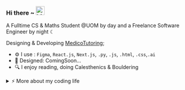 ### Hi there ~ <img src="https://user-images.githubusercontent.com/1303154/88677602-1635ba80-d120-11ea-84d8-d263ba5fc3c0.gif" width="24px" alt="hi">

A Fulltime CS & Maths Student @UOM by day and a Freelance Software Engineer by night ☾

Designing & Developing [MedicoTutoring](https://www.medicotutoring.com);<br>

- ⚙️ I use : `Figma`, `React.js`, `Next.js`, `.py`, `.js`, `.html`, `.css`,`.ai`
- 💅 Designed: ComingSoon…
- 🔍 I enjoy reading, doing Calesthenics & Bouldering
<details>
<summary>⚡️ More about my coding life</summary>
<br />

![Top Langs](https://github-readme-stats.vercel.app/api/top-langs/?username=shawarmaa&layout=compact&hide=css,html)

![github stats](https://github-readme-stats.vercel.app/api?username=shawarmaa&count_private=true&show_icons=true&theme=onedark)

</details>
